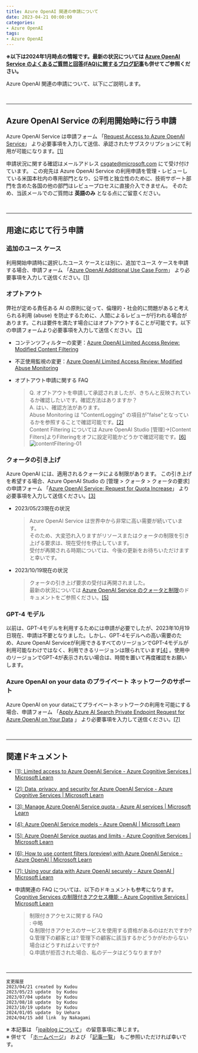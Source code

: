 ```yaml
---
title: Azure OpenAI 関連の申請について
date: 2023-04-21 00:00:00
categories:
- Azure OpenAI
tags:
- Azure OpenAI
---
```


**※以下は2024年1月時点の情報です。最新の状況については [Azure OpenAI Service のよくあるご質問と回答(FAQ)に関するブログ記事](https://jpaiblog.github.io/blog/2025/04/10/AzureOpenAIService-FAQ/)も併せてご参照ください。**

Azure OpenAI 関連の申請について、以下にご説明します。

<!-- more -->
<br>

***
## Azure OpenAI Service の利用開始時に行う申請

Azure OpenAI Service は申請フォーム 「[Request Access to Azure OpenAI Service](https://aka.ms/oai/access)」 より必要事項を入力して送信、承認されたサブスクリプションにて利用が可能になります。[[1]](https://learn.microsoft.com/en-us/legal/cognitive-services/openai/limited-access)  

申請状況に関する確認はメールアドレス csgate@microsoft.com にて受け付けています。 この宛先は Azure OpenAI Service の利用申請を管理・レビューしている米国本社内の専用部門となり、公平性と独立性のために、技術サポート部門を含めた各国の他の部門はレビュープロセスに直接介入できません。 そのため、当該メールでのご質問は **英語のみ** となる点にご留意ください。  

<br>

***
## 用途に応じて行う申請

### 追加のユース ケース
利用開始申請時に選択したユース ケースとは別に、追加でユース ケースを申請する場合、申請フォーム 「[Azure OpenAI Additional Use Case Form](https://customervoice.microsoft.com/Pages/ResponsePage.aspx?id=v4j5cvGGr0GRqy180BHbR7en2Ais5pxKtso_Pz4b1_xUM003VEJPRjRSOTZBRVZBV1E5N1lWMk1XUyQlQCN0PWcu)」 より必要事項を入力して送信ください。[[1]](https://learn.microsoft.com/en-us/legal/cognitive-services/openai/limited-access)

### オプトアウト
弊社が定める責任ある AI の原則に従って、倫理的・社会的に問題があると考えられる利用 (abuse) を防止するために、人間によるレビューが行われる場合があります。これは要件を満たす場合にはオプトアウトすることが可能です。以下の申請フォームより必要事項を入力して送信ください。 [[1]](https://learn.microsoft.com/en-us/legal/cognitive-services/openai/limited-access)  

- コンテンツフィルターの変更：[Azure OpenAI Limited Access Review:  Modified Content Filtering](https://customervoice.microsoft.com/Pages/ResponsePage.aspx?id=v4j5cvGGr0GRqy180BHbR7en2Ais5pxKtso_Pz4b1_xUMlBQNkZMR0lFRldORTdVQzQ0TEI5Q1ExOSQlQCN0PWcu) 

- 不正使用監視の変更：[Azure OpenAI Limited Access Review:
Modified Abuse Monitoring](https://customervoice.microsoft.com/Pages/ResponsePage.aspx?id=v4j5cvGGr0GRqy180BHbR7en2Ais5pxKtso_Pz4b1_xUOE9MUTFMUlpBNk5IQlZWWkcyUEpWWEhGOCQlQCN0PWcu)

- オプトアウト申請に関する FAQ   
  > Q. オプトアウトを申請して承認されましたが、きちんと反映されているか確認したいです。確認方法はありますか？  
  > A. はい、確認方法があります。   
  > Abuse Monitoring は "ContentLogging" の項目が"false"となっているかを参照することで確認可能です。[[2]](https://learn.microsoft.com/en-us/legal/cognitive-services/openai/data-privacy#how-can-a-customer-verify-if-data-storage-for-abuse-monitoring-is-off)  
  > Content Filtering については Azure OpenAI Studio [管理]->[Content Filters]よりFilteringをオフに設定可能かどうかで確認可能です。[[6]](https://learn.microsoft.com/en-us/azure/ai-services/openai/how-to/content-filters#configuring-content-filters-via-azure-openai-studio-preview)  
  ![contentFiltering-01](https://jpaiblog.github.io/images/RequestAccess-to-AzureOpenAIService/contentFiltering-01.png "contentFiltering-01")  

### クォータの引き上げ
Azure OpenAI には、適用されるクォータによる制限があります。 この引き上げを希望する場合、Azure OpenAI Studio の [管理 > クォータ > クォータの要求] の申請フォーム 「[Azure OpenAI Service: Request for Quota Increase](https://customervoice.microsoft.com/Pages/ResponsePage.aspx?id=v4j5cvGGr0GRqy180BHbR4xPXO648sJKt4GoXAed-0pUMFE1Rk9CU084RjA0TUlVSUlMWEQzVkJDNCQlQCN0PWcu)」 より必要事項を入力して送信ください。[[3]](https://learn.microsoft.com/en-us/azure/ai-services/openai/how-to/quota?tabs=rest#view-and-request-quota)  

- 2023/05/23現在の状況    
  > Azure OpenAI Service は世界中から非常に高い需要が続いています。  
  > そのため、大変恐れ入りますがリソースまたはクォータの制限を引き上げる要求は、現在受付を停止しています。  
  > 受付が再開される時期については、今後の更新をお待ちいただけますと幸いです。 

- 2023/10/19現在の状況    
  > クォータの引き上げ要求の受付は再開されました。  
  > 最新の状況については [Azure OpenAI Service のクォータと制限](https://learn.microsoft.com/en-us/azure/ai-services/openai/quotas-limits#how-to-request-increases-to-the-default-quotas-and-limits)のドキュメントをご参照ください。[[5]](https://learn.microsoft.com/en-us/azure/ai-services/openai/quotas-limits#how-to-request-increases-to-the-default-quotas-and-limits) 

### GPT-4 モデル

以前は、GPT-4モデルを利用するためには申請が必要でしたが、2023年10月19日現在、申請は不要となりました。しかし、GPT-4モデルへの高い需要のため、Azure OpenAI Serviceが利用できるすべてのリージョンでGPT-4モデルが利用可能なわけではなく、利用できるリージョンは限られています[[4]](https://learn.microsoft.com/en-us/azure/ai-services/openai/concepts/models) 。使用中のリージョンでGPT-4が表示されない場合は、時間を置いて再度確認をお願いします。

### Azure OpenAI on your data のプライベート ネットワークのサポート
Azure OpenAI on your dataにてプライベートネットワークの利用を可能にする場合、申請フォーム 「[Apply Azure AI Search Private Endpoint Request for Azure OpenAI on Your Data](https://forms.office.com/pages/responsepage.aspx?id=v4j5cvGGr0GRqy180BHbRw_T3EIZ1KNCuv_1duLJBgpUMUcwV1Y5QjI3UTVTMkhSVUo3R09NNVQxSyQlQCN0PWcu)  」 より必要事項を入力して送信ください。[[7]](https://learn.microsoft.com/ja-jp/azure/ai-services/openai/how-to/use-your-data-securely#inbound-security-networking-1)  

<br>

***
## 関連ドキュメント

- [[1]: Limited access to Azure OpenAI Service - Azure Cognitive Services | Microsoft Learn](https://learn.microsoft.com/en-us/legal/cognitive-services/openai/limited-access)  

- [[2]: Data, privacy, and security for Azure OpenAI Service - Azure Cognitive Services | Microsoft Learn](https://learn.microsoft.com/en-us/legal/cognitive-services/openai/data-privacy?context=%2Fazure%2Fcognitive-services%2Fopenai%2Fcontext%2Fcontext)  

- [[3]: Manage Azure OpenAI Service quota - Azure AI services | Microsoft Learn](https://learn.microsoft.com/en-us/azure/ai-services/openai/how-to/quota?tabs=rest#view-and-request-quota)  

- [[4]: Azure OpenAI Service models - Azure OpenAI | Microsoft Learn](https://learn.microsoft.com/en-us/azure/ai-services/openai/concepts/models#gpt-4-models)  

- [[5]: Azure OpenAI Service quotas and limits - Azure Cognitive Services | Microsoft Learn](https://learn.microsoft.com/en-us/azure/ai-services/openai/quotas-limits#how-to-request-increases-to-the-default-quotas-and-limits)   

- [[6]: How to use content filters (preview) with Azure OpenAI Service - Azure OpenAI | Microsoft Learn](https://learn.microsoft.com/en-us/azure/cognitive-services/openai/how-to/content-filters)  

- [[7]: Using your data with Azure OpenAI securely - Azure OpenAI | Microsoft Learn](https://learn.microsoft.com/en-us/azure/ai-services/openai/how-to/use-your-data-securely#inbound-security-networking-1)  

- 申請関連の FAQ については、以下のドキュメントも参考になります。  
  [Cognitive Services の制限付きアクセス機能 - Azure Cognitive Services | Microsoft Learn](https://learn.microsoft.com/ja-jp/azure/cognitive-services/cognitive-services-limited-access#faq-about-limited-access)
  > 制限付きアクセスに関する FAQ  
  > : 中略  
  > Q.制限付きアクセスのサービスを使用する資格があるのはだれですか?  
  > Q.管理下の顧客とは? 管理下の顧客に該当するかどうかがわからない場合はどうすればよいですか?  
  >Q.申請が拒否された場合、私のデータはどうなりますか?  

<br>

***
`変更履歴`  
`2023/04/21 created by Kudou`  
`2023/05/23 update  by Kudou`  
`2023/07/04 update  by Kudou`   
`2023/08/18 update  by Kudou`   
`2023/10/19 update  by Kudou`   
`2024/01/05 update  by Uehara`  
`2024/04/15 add link  by Nakagami`  

※ 本記事は 「[jpaiblog について](https://jpaiblog.github.io/blog/2020/01/01/about-jpaiblog/)」 の留意事項に準じます。  
※ 併せて 「[ホームページ](https://jpaiblog.github.io/blog/)」 および 「[記事一覧](https://jpaiblog.github.io/blog/archives/)」 もご参照いただければ幸いです。  
